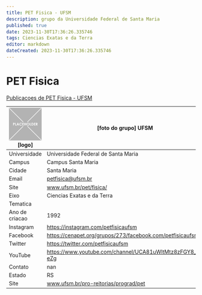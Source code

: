 ```yaml
---
title: PET Fisica - UFSM
description: grupo da Universidade Federal de Santa Maria
published: true
date: 2023-11-30T17:36:26.335746
tags: Ciencias Exatas e da Terra
editor: markdown
dateCreated: 2023-11-30T17:36:26.335746
---
```


# PET Fisica

[Publicacoes de PET Fisica - UFSM](/atividade/262PETFisicaUFSM/feed.md)

| ![placeholder.png](/placeholder.png) [logo] | [foto do grupo] UFSM         |
| ------------------------------------------- | ------------------------------------------------- |
| Universidade                                | Universidade Federal de Santa Maria      |
| Campus                                      | Campus Santa Maria            |
| Cidade                                      | Santa Maria             |
| Email                                       | petfisica@ufsm.br             |
| Site                                        | www.ufsm.br/pet/fisica/              |
| Eixo                                        | Ciencias Exatas e da Terra              |
| Tematica                                    |           |
| Ano de criacao                              | 1992        |
| Instagram                                   | https://instagram.com/petfisicaufsm         |
| Facebook                                    | https://cenapet.org/grupos/273/facebook.com/petfisicaufsm          |
| Twitter                                     | https://twitter.com/petfisicaufsm           |
| YouTube                                     | https://www.youtube.com/channel/UCA81uWltMtz8zFGY8_9-eZg           |
| Contato                                     | nan         |
| Estado                                      |  RS            |
| Site                                        | www.ufsm.br/pro-reitorias/prograd/pet |
